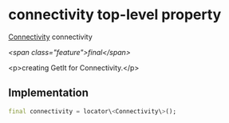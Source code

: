 


# connectivity top-level property









[Connectivity](https:pub.dev/documentation/connectivity_plus/4.0.2/connectivity_plus/Connectivity-class.html) connectivity
  
_\<span class="feature"\>final\</span\>_



\<p\>creating GetIt for Connectivity.\</p\>



## Implementation

```dart
final connectivity = locator\<Connectivity\>();
```








